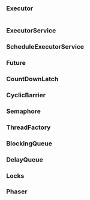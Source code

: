 ### Executor
```java


```
### ExecutorService

### ScheduleExecutorService

### Future

### CountDownLatch

### CyclicBarrier

### Semaphore

### ThreadFactory

### BlockingQueue

### DelayQueue

### Locks

### Phaser